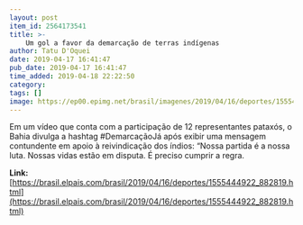```yaml
---
layout: post
item_id: 2564173541
title: >-
    Um gol a favor da demarcação de terras indígenas
author: Tatu D'Oquei
date: 2019-04-17 16:41:47
pub_date: 2019-04-17 16:41:47
time_added: 2019-04-18 22:22:50
category: 
tags: []
image: https://ep00.epimg.net/brasil/imagenes/2019/04/16/deportes/1555444922_882819_1555445210_rrss_normal.jpg
---
```


Em um vídeo que conta com a participação de 12 representantes pataxós, o Bahia divulga a hashtag #DemarcaçãoJá após exibir uma mensagem contundente em apoio à reivindicação dos índios: “Nossa partida é a nossa luta. Nossas vidas estão em disputa. É preciso cumprir a regra.

**Link:** [https://brasil.elpais.com/brasil/2019/04/16/deportes/1555444922_882819.html](https://brasil.elpais.com/brasil/2019/04/16/deportes/1555444922_882819.html)

